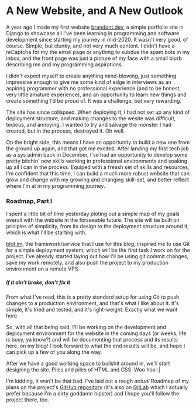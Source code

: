 # A New Website, and A New Outlook

A year ago I made my first website [brandont.dev](https://brandont.dev), a simple portfolio site in Django to showcase all I've been learning in programming and software development since starting my journey in mid-2020. It wasn't very good, of course. Simple, but clunky, and not very much content. I didn't have a reCaptcha for my the email page or anything to subdue the spam bots in my inbox, and the front page was just a picture of my face with a small blurb describing me and my programming aspirations. 

I didn't expect myself to create anything mind-blowing, just something impressive enough to give me some kind of edge in interviews as an aspiring programmer with no professional experience (and to be honest, very little amature experience), and an opportunity to learn new things and create something I'd be proud of. It was a challenge, but very rewarding.

The site has since collapsed. When deploying it, I had not set up any kind of deployment structure, and making changes to the wesite was difficult, tedious, and annoying. I wanted to try and salvage the monster I had created, but in the process, destroyed it. Oh well.

On the bright side, this means I have an opportunity to build a new one from the ground up again, and that got me excited. After landing my first tech job as a sys admin back in December, I've had an opportunity to develop some pretty bitchin' new skills working in professional environments and soaking up all I can in the process. Equiped with a freash set of skills and resources, I'm confident that this time, I can build a much more robust website that can grow and change with my growing and changing skill-set, and better reflect where I'm at in my programming journey. 

### Roadmap, Part I

I spent a little bit of time yesterday ploting out a simple map of my goals overall with the website in the forseeable future. The site will be built on priciples of simplicity, from its design to the deployment structure around it, which is what I'll be starting with. 

[blot.im](https://blot.im), the framework/service that I use for this blog, inspired me to use Git for a simple deployment system, which will be the first task I work on for the project. I've already started laying out how I'll be using git commit changes, save my work remotely, and also push the project to my production environment on a remote VPS. 

##### If it ain't broke, don't fix it
From what I've read, this is a pretty standard setup for using Git to push changes to a production environment, and that's what I like about it. It's simple, it's tried and tested, and it's light-weight. Exactly what we want here.

So, with all that being said, I'll be working on the development and deployment environment for the website in the coming days (or weeks, life is busy, ya know?) and will be documenting that process and its results here, on my blog! I look forward to what the end results will be, and hope I can pick up a few of you along the way. 

After we have a good working space to bullshit around in, we'll start designing the site. Piles and piles of HTML and CSS. Woo hoo :|

I'm kidding, it won't be that bad. I've laid out a rough _actual_ Roadmap of my plans on the project's [GitHub repository](https://github.com/brandontdev/portfolio) (it's also on [GitLab](https://gitlab.com/brandontdev/portfolio) which I actually prefer because I'm a dirty goddamn hipster) and I hope you'll follow the project there, too. 
